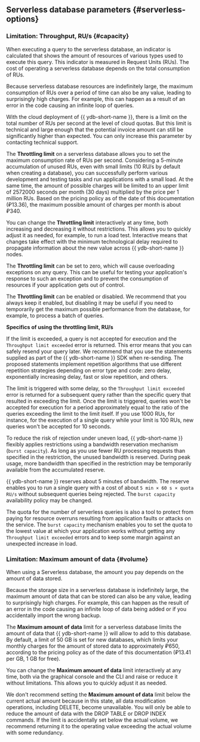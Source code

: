 ## Serverless database parameters {#serverless-options}

### Limitation: Throughput, RU/s {#capacity}

When executing a query to the serverless database, an indicator is calculated that shows the amount of resources of various types used to execute this query. This indicator is measured in Request Units (RUs). The cost of operating a serverless database depends on the total consumption of RUs.

Because serverless database resources are indefinitely large, the maximum consumption of RUs over a period of time can also be any value, leading to surprisingly high charges. For example, this can happen as a result of an error in the code causing an infinite loop of queries.

With the cloud deployment of {{ ydb-short-name }}, there is a limit on the total number of RUs per second at the level of cloud quotas. But this limit is technical and large enough that the potential invoice amount can still be significantly higher than expected. You can only increase this parameter by contacting technical support.

The **Throttling limit** on a serverless database allows you to set the maximum consumption rate of RUs per second. Considering a 5-minute accumulation of unused RUs, even with small limits (10 RU/s by default when creating a database), you can successfully perform various development and testing tasks and run applications with a small load. At the same time, the amount of possible charges will be limited to an upper limit of 2572000 seconds per month (30 days) multiplied by the price per 1 million RUs. Based on the pricing policy as of the date of this documentation (₽13.36), the maximum possible amount of charges per month is about ₽340.

You can change the **Throttling limit** interactively at any time, both increasing and decreasing it without restrictions. This allows you to quickly adjust it as needed, for example, to run a load test. Interactive means that changes take effect with the minimum technological delay required to propagate information about the new value across {{ ydb-short-name }} nodes.

The **Throttling limit** can be set to zero, which will cause overloading exceptions on any query. This can be useful for testing your application's response to such an exception and to prevent the consumption of resources if your application gets out of control.

The **Throttling limit** can be enabled or disabled. We recommend that you always keep it enabled, but disabling it may be useful if you need to temporarily get the maximum possible performance from the database, for example, to process a batch of queries.

**Specifics of using the throttling limit, RU/s**

If the limit is exceeded, a query is not accepted for execution and the `Throughput limit exceeded` error is returned. This error means that you can safely resend your query later. We recommend that you use the statements supplied as part of the {{ ydb-short-name }} SDK when re-sending. The proposed statements implement repetition algorithms that use different repetition strategies depending on error type and code: zero delay, exponentially increasing delay, fast or slow repetition, and others.

The limit is triggered with some delay, so the `Throughput limit exceeded` error is returned for a subsequent query rather than the specific query that resulted in exceeding the limit. Once the limit is triggered, queries won't be accepted for execution for a period approximately equal to the ratio of the queries exceeding the limit to the limit itself. If you use 1000 RUs, for instance, for the execution of a single query while your limit is 100 RUs, new queries won't be accepted for 10 seconds.

To reduce the risk of rejection under uneven load, {{ ydb-short-name }} flexibly applies restrictions using a bandwidth reservation mechanism (`burst capacity`). As long as you use fewer RU processing requests than specified in the restriction, the unused bandwidth is reserved. During peak usage, more bandwidth than specified in the restriction may be temporarily available from the accumulated reserve.

{{ ydb-short-name }} reserves about 5 minutes of bandwidth. The reserve enables you to run a single query with a cost of about `5 min × 60 s × quota RU/s` without subsequent queries being rejected. The `burst capacity` availability policy may be changed.

The quota for the number of serverless queries is also a tool to protect from paying for resource overruns resulting from application faults or attacks on the service. The `burst capacity` mechanism enables you to set the quota to the lowest value at which your application works without getting any `Throughput limit exceeded` errors and to keep some margin against an unexpected increase in load.

### Limitation: Maximum amount of data {#volume}

When using a Serverless database, the amount you pay depends on the amount of data stored.

Because the storage size in a serverless database is indefinitely large, the maximum amount of data that can be stored can also be any value, leading to surprisingly high charges. For example, this can happen as the result of an error in the code causing an infinite loop of data being added or if you accidentally import the wrong backup.

The **Maximum amount of data** limit for a serverless database limits the amount of data that {{ ydb-short-name }} will allow to add to this database. By default, a limit of 50 GB is set for new databases, which limits your monthly charges for the amount of stored data to approximately ₽650, according to the pricing policy as of the date of this documentation (₽13.41 per GB, 1 GB for free).

You can change the **Maximum amount of data** limit interactively at any time, both via the graphical console and the CLI and raise or reduce it without limitations. This allows you to quickly adjust it as needed.

We don't recommend setting the **Maximum amount of data** limit below the current actual amount because in this state, all data modification operations, including DELETE, become unavailable. You will only be able to reduce the amount of data with the DROP TABLE or DROP INDEX commands. If the limit is accidentally set below the actual volume, we recommend returning it to the operating value exceeding the actual volume with some redundancy.
